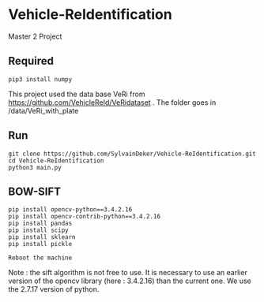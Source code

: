 # Vehicle-ReIdentification
Master 2 Project

Required
-----
```
pip3 install numpy
```
This project used the data base VeRi from https://github.com/VehicleReId/VeRidataset .
The folder goes in /data/VeRi_with_plate

Run
-----
```
git clone https://github.com/SylvainDeker/Vehicle-ReIdentification.git
cd Vehicle-ReIdentification
python3 main.py
```
BOW-SIFT
----
```
pip install opencv-python==3.4.2.16
pip install opencv-contrib-python==3.4.2.16
pip install pandas
pip install scipy
pip install sklearn
pip install pickle

Reboot the machine

```
Note : the sift algorithm is not free to use. It is necessary to use an earlier version of the opencv library (here : 3.4.2.16) than the current one.
We use the 2.7.17 version of python.
